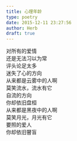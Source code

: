 ```yaml
---  
title: 心理年龄  
type: poetry  
date: 2015-12-11 23:27:56  
author: Herb  
draft: true
---  
```

对所有的爱情  
还是无法习以为常  
评头论足太多  
迷失了心的方向    
从来都是云雾中的人啊  
莫笑流水，流水有它  
自流的方向  
你却依旧盘桓    
从来都是黑夜中的人啊  
莫笑月光，月光有它  
要照的爱人  
你却依旧瞽盲  
